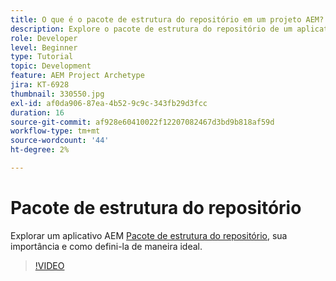 ```yaml
---
title: O que é o pacote de estrutura do repositório em um projeto AEM?
description: Explore o pacote de estrutura do repositório de um aplicativo AEM, sua importância e como defini-lo corretamente.
role: Developer
level: Beginner
type: Tutorial
topic: Development
feature: AEM Project Archetype
jira: KT-6928
thumbnail: 330550.jpg
exl-id: af0da906-87ea-4b52-9c9c-343fb29d3fcc
duration: 16
source-git-commit: af928e60410022f12207082467d3bd9b818af59d
workflow-type: tm+mt
source-wordcount: '44'
ht-degree: 2%

---
```


# Pacote de estrutura do repositório

Explorar um aplicativo AEM [Pacote de estrutura do repositório](https://experienceleague.adobe.com/docs/experience-manager-cloud-service/implementing/developing/repository-structure-package.html?lang=pt-BR), sua importância e como defini-la de maneira ideal.

>[!VIDEO](https://video.tv.adobe.com/v/330550?quality=12&learn=on)
